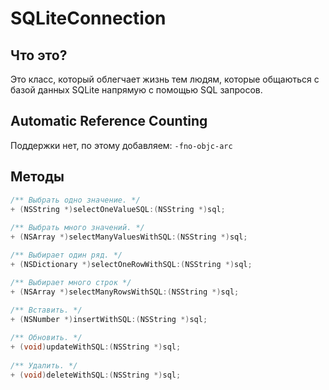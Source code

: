 # SQLiteConnection

## Что это?
Это класс, который облегчает жизнь тем людям, которые общаються с базой данных SQLite напрямую с помощью SQL запросов.


## Automatic Reference Counting
Поддержки нет, по этому добавляем:
`-fno-objc-arc`


## Методы
```objective-c
/** Выбрать одно значение. */
+ (NSString *)selectOneValueSQL:(NSString *)sql;
 
/** Выбрать много значений. */
+ (NSArray *)selectManyValuesWithSQL:(NSString *)sql;

/** Выбирает один ряд. */
+ (NSDictionary *)selectOneRowWithSQL:(NSString *)sql;

/** Выбирает много строк */
+ (NSArray *)selectManyRowsWithSQL:(NSString *)sql;
 
/** Вставить. */
+ (NSNumber *)insertWithSQL:(NSString *)sql;

/** Обновить. */
+ (void)updateWithSQL:(NSString *)sql;
 
/** Удалить. */
+ (void)deleteWithSQL:(NSString *)sql;
```
